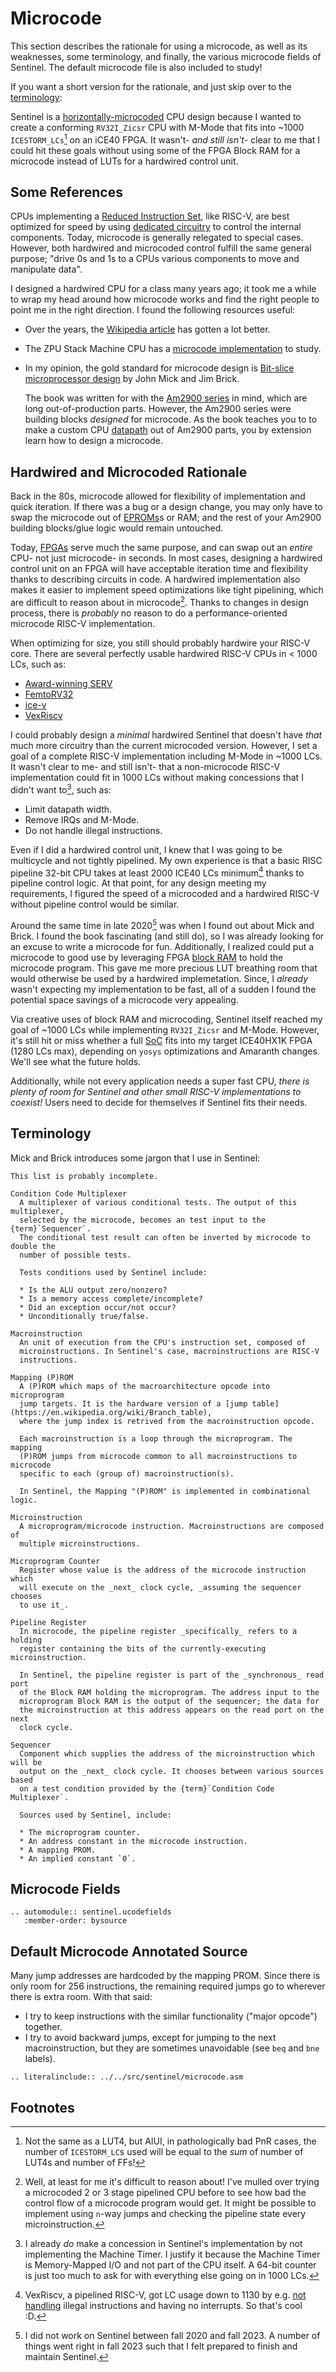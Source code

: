 # Microcode

This section describes the rationale for using a microcode, as well as
its weaknesses, some terminology, and finally, the various microcode fields of
Sentinel. The default microcode file is also included to study!

If you want a short version for the rationale, and just skip over to the
[terminology](#terminology):

Sentinel is a [horizontally-microcoded](https://en.wikipedia.org/wiki/Microcode#Horizontal_microcode)
CPU design because I wanted to create a conforming `RV32I_Zicsr` CPU with M-Mode
that fits into ~1000 `ICESTORM_LCs`[^1] on an iCE40 FPGA. It wasn't- _and still isn't_- clear
to me that I could hit these goals without using some of the FPGA Block RAM
for a microcode instead of LUTs for a hardwired control unit.

## Some References

CPUs implementing a [Reduced Instruction Set](https://en.wikipedia.org/wiki/Reduced_instruction_set_computer),
like RISC-V, are best optimized for speed by using
[dedicated circuitry](https://en.wikipedia.org/wiki/Control_unit#Hardwired_control_unit) to
control the internal components. Today, microcode is generally relegated to special
cases. However, both hardwired and microcoded control fulfill the same general purpose;
"drive 0s and 1s to a CPUs various components to move and manipulate data".

I designed a hardwired CPU for a class many years ago; it took me a while
to wrap my head around how microcode works and find the right people to point
me in the right direction. I found the following resources useful:

* Over the years, the [Wikipedia article](https://en.wikipedia.org/wiki/Microcode#Horizontal_microcode)
  has gotten a lot better.
* The ZPU Stack Machine CPU has a [microcode implementation](https://github.com/zylin/zpu/tree/master/zpu/hdl/avalanche)
  to study.
* In my opinion, the gold standard for microcode design is
  [Bit-slice microprocessor design](http://bitsavers.informatik.uni-stuttgart.de/components/amd/bitslice/Mick_Bit-Slice_Microprocessor_Design_1980.pdf)
  by John Mick and Jim Brick.

  The book was written for with the [Am2900 series](https://en.wikipedia.org/wiki/AMD_Am2900)
  in mind, which are long out-of-production parts. However, the Am2900 series
  were building blocks _designed_ for microcode. As the book teaches you to
  to make a custom CPU [datapath](https://en.wikipedia.org/wiki/Datapath) out
  of Am2900 parts, you by extension learn how to design a microcode.

## Hardwired and Microcoded Rationale

Back in the 80s, microcode allowed for flexibility of implementation and quick
iteration. If there was a bug or a design change, you may only have to swap
the microcode out of [EPROMs](https://en.wikipedia.org/wiki/EPROM)s or RAM;
and the rest of your Am2900 building blocks/glue logic would remain untouched.

Today, [FPGAs](https://en.wikipedia.org/wiki/Field-programmable_gate_array) serve
much the same purpose, and can swap out an _entire_ CPU- not just microcode-
in seconds. In most cases, designing a hardwired control unit on an FPGA will
have acceptable iteration time and flexibility thanks to describing circuits in
code. A hardwired implementation also makes it easier to implement speed
optimizations like tight pipelining, which are difficult to reason about in
microcode[^2]. Thanks to changes in design process, there is _probably_ no
reason to do a performance-oriented microcode RISC-V implementation.

When optimizing for size, you still should probably hardwire your RISC-V core.
There are several perfectly usable hardwired RISC-V CPUs in < 1000 LCs, such as:

* [Award-winning SERV](https://github.com/olofk/serv)
* [FemtoRV32](https://github.com/BrunoLevy/learn-fpga/tree/master/FemtoRV/RTL/PROCESSOR)
* [ice-v](https://github.com/sylefeb/Silice/tree/master/projects/ice-v)
* [VexRiscv](https://github.com/SpinalHDL/VexRiscv)

I could probably design a _minimal_ hardwired Sentinel that doesn't have _that_
much more circuitry than the current microcoded version. However, I set a goal
of a complete RISC-V implementation including M-Mode in ~1000 LCs. It wasn't
clear to me- and still isn't- that a non-microcode RISC-V implementation could 
fit in 1000 LCs without making concessions that I didn't want to[^3], such as:

* Limit datapath width.
* Remove IRQs and M-Mode.
* Do not handle illegal instructions.

Even if I did a hardwired control unit, I knew that I was going to be multicycle
and not tightly pipelined. My own experience is that a basic RISC pipeline 32-bit
CPU takes at least 2000 ICE40 LCs minimum[^4] thanks to pipeline control logic.
At that point, for any design meeting my requirements, I figured the speed of a
microcoded and a hardwired RISC-V without pipeline control would be similar.

Around the same time in late 2020[^5] was when I found out about Mick and Brick.
I found the book fascinating (and still do), so I was already looking for an excuse
to write a microcode for fun. Additionally, I realized could put a microcode to
good use by leveraging FPGA [block RAM](https://nandland.com/lesson-15-what-is-a-block-ram-bram/)
to hold the microcode program. This gave me more precious LUT breathing room
that would otherwise be used by a hardwired implemetation. Since, I _already_ 
wasn't expecting my implementation to be fast, all of a sudden I found the
potential space savings of a microcode very appealing.

Via creative uses of block RAM and microcoding, Sentinel itself reached my goal
of ~1000 LCs while implementing `RV32I_Zicsr` and M-Mode. However, it's still
hit or miss whether a full [SoC](https://en.wikipedia.org/wiki/System_on_a_chip)
fits into my target ICE40HX1K FPGA (1280 LCs max), depending on `yosys`
optimizations and Amaranth changes. We'll see what the future holds.

Additionally, while not every application needs a super fast CPU, _there is
plenty of room for Sentinel and other small RISC-V implementations to coexist!_
Users need to decide for themselves if Sentinel fits their needs.

## Terminology

Mick and Brick introduces some jargon that I use in Sentinel:

```{note}
This list is probably incomplete.
```

```{glossary}
Condition Code Multiplexer
  A multiplexer of various conditional tests. The output of this multiplexer,
  selected by the microcode, becomes an test input to the {term}`Sequencer`.
  The conditional test result can often be inverted by microcode to double the
  number of possible tests.
  
  Tests conditions used by Sentinel include:

  * Is the ALU output zero/nonzero?
  * Is a memory access complete/incomplete?
  * Did an exception occur/not occur?
  * Unconditionally true/false.

Macroinstruction
  An unit of execution from the CPU's instruction set, composed of
  microinstructions. In Sentinel's case, macroinstructions are RISC-V
  instructions.

Mapping (P)ROM
  A (P)ROM which maps of the macroarchitecture opcode into microprogram
  jump targets. It is the hardware version of a [jump table](https://en.wikipedia.org/wiki/Branch_table),
  where the jump index is retrived from the macroinstruction opcode.

  Each macroinstruction is a loop through the microprogram. The mapping
  (P)ROM jumps from microcode common to all macroinstructions to microcode
  specific to each (group of) macroinstruction(s).

  In Sentinel, the Mapping "(P)ROM" is implemented in combinational logic.

Microinstruction
  A microprogram/microcode instruction. Macroinstructions are composed of
  multiple microinstructions.

Microprogram Counter
  Register whose value is the address of the microcode instruction which
  will execute on the _next_ clock cycle, _assuming the sequencer chooses
  to use it_.

Pipeline Register
  In microcode, the pipeline register _specifically_ refers to a holding
  register containing the bits of the currently-executing microinstruction.

  In Sentinel, the pipeline register is part of the _synchronous_ read port
  of the Block RAM holding the microprogram. The address input to the
  microprogram Block RAM is the output of the sequencer; the data for 
  the microinstruction at this address appears on the read port on the next
  clock cycle.

Sequencer
  Component which supplies the address of the microinstruction which will be
  output on the _next_ clock cycle. It chooses between various sources based
  on a test condition provided by the {term}`Condition Code Multiplexer`.
  
  Sources used by Sentinel, include:

  * The microprogram counter.
  * An address constant in the microcode instruction.
  * A mapping PROM.
  * An implied constant `0`.
```


## Microcode Fields

```{eval-rst}
.. automodule:: sentinel.ucodefields
   :member-order: bysource
```

## Default Microcode Annotated Source

Many jump addresses are hardcoded by the mapping PROM. Since there is only
room for 256 instructions, the remaining required jumps go to wherever there
is extra room. With that said:

* I try to keep instructions with the similar functionality ("major opcode")
  together.
* I try to avoid backward jumps, except for jumping to the next
  macroinstruction, but they are sometimes unavoidable (see `beq` and `bne`
  labels).

```{eval-rst}
.. literalinclude:: ../../src/sentinel/microcode.asm
```

## Footnotes
[^1]: Not the same as a LUT4, but AIUI, in pathologically bad PnR cases, the
      number of `ICESTORM_LC`s used will be equal to the _sum_ of number of
      LUT4s and number of FFs!

[^2]: Well, at least for me it's difficult to reason about! I've mulled over
      trying a microcoded 2 or 3 stage pipelined CPU before to see how bad
      the control flow of a microcode program would get. It might be possible
      to implement using `n`-way jumps and checking the pipeline state every
      microinstruction.

[^3]: I already _do_ make a concession in Sentinel's implementation by not
      implementing the Machine Timer. I justify it because the Machine Timer
      is Memory-Mapped I/O and not part of the CPU itself. A 64-bit counter
      is just too much to ask for with everything else going on in 1000 LCs.

[^4]: VexRiscv, a pipelined RISC-V, got LC usage down to 1130 by e.g. [not handling](https://github.com/SpinalHDL/VexRiscv/blob/7f2bccbef256b3ad40fb8dc8ba08a266f9c6256b/src/main/scala/vexriscv/plugin/CsrPlugin.scala#L297-L317)
      illegal instructions and having no interrupts. So that's cool :D.

[^5]: I did not work on Sentinel between fall 2020 and fall 2023. A number of
      things went right in fall 2023 such that I felt prepared to finish and
      maintain Sentinel.
